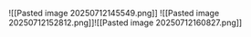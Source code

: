 ![[Pasted image 20250712145549.png]]
![[Pasted image 20250712152812.png]]![[Pasted image 20250712160827.png]]